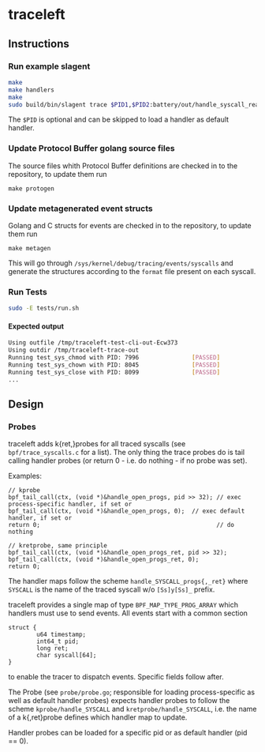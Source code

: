 # traceleft

## Instructions

### Run example slagent

```bash
make
make handlers
make
sudo build/bin/slagent trace $PID1,$PID2:battery/out/handle_syscall_read.bpf $PID3:battery/out/handle_syscall_chown.bpf
```

The `$PID` is optional and can be skipped to load a handler as default handler.

### Update Protocol Buffer golang source files

The source files whith Protocol Buffer definitions are checked in to the
repository, to update them run

```
make protogen
```

### Update metagenerated event structs

Golang and C structs for events are checked in to the repository, to update them run

```
make metagen
```

This will go through `/sys/kernel/debug/tracing/events/syscalls` and generate
the structures according to the `format` file present on each syscall.

### Run Tests

```bash
sudo -E tests/run.sh
```

#### Expected output

```bash
Using outfile /tmp/traceleft-test-cli-out-Ecw373
Using outdir /tmp/traceleft-trace-out
Running test_sys_chmod with PID: 7996               [PASSED]
Running test_sys_chown with PID: 8045               [PASSED]
Running test_sys_close with PID: 8099               [PASSED]
...
```

## Design

### Probes

traceleft adds k{ret,}probes for all traced syscalls (see
`bpf/trace_syscalls.c` for a list). The only thing the trace probes do is tail
calling handler probes (or return 0 - i.e. do nothing - if no probe was set).

Examples:

```
// kprobe
bpf_tail_call(ctx, (void *)&handle_open_progs, pid >> 32); // exec process-specific handler, if set or
bpf_tail_call(ctx, (void *)&handle_open_progs, 0);  // exec default handler, if set or
return 0;                                                  // do nothing

// kretprobe, same principle
bpf_tail_call(ctx, (void *)&handle_open_progs_ret, pid >> 32);
bpf_tail_call(ctx, (void *)&handle_open_progs_ret, 0);
return 0;
```

The handler maps follow the scheme `handle_SYSCALL_progs{,_ret}` where
`SYSCALL` is the name of the traced syscall w/o `[Ss]y[Ss]_` prefix.

traceleft provides a single map of type `BPF_MAP_TYPE_PROG_ARRAY` which
handlers must use to send events. All events start with a common section

```
struct {
        u64 timestamp;
        int64_t pid;
        long ret;
        char syscall[64];
}
```

to enable the tracer to dispatch events. Specific fields follow after.

The Probe (see `probe/probe.go`; responsible for loading process-specific as
well as default handler probes) expects handler probes to follow the scheme
`kprobe/handle_SYSCALL` and `kretprobe/handle_SYSCALL`, i.e. the name of a
k{,ret}probe defines which handler map to update.

Handler probes can be loaded for a specific pid or as default handler (pid == 0).
